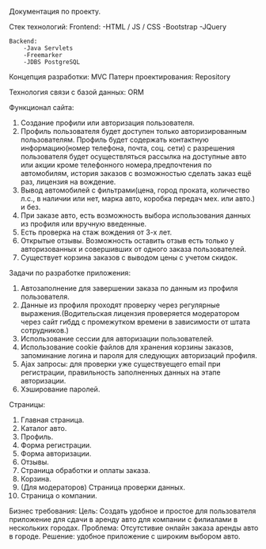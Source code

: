 Документация по проекту.

Стек технологий:
    Frontend:
        -HTML / JS / CSS
        -Bootstrap
        -JQuery

    Backend:
        -Java Servlets
        -Freemarker
        -JDBS PostgreSQL

Концепция разработки: MVC
Патерн проектирования: Repository

Технология связи с базой данных: ORM

Функционал сайта:
1) Создание профили или авторизация пользователя.
2) Профиль пользователя будет доступен только авторизированным пользователям.
Профиль будет содержать контактную информацию(номер телефона, почта, соц. сети)
с разрешения пользователя будет осуществляться рассылка на доступные авто или акции
кроме телефонного номера,предпочтения по автомобилям, история заказов с возможностью
сделать заказ ещё раз, лицензия на вождение.
3) Вывод автомобилей с фильтрами(цена, город проката, количество л.с., в наличии или
нет, марка авто, коробка передач мех. или авто.) и без.
4) При заказе авто, есть возможность выбора использования данных из профиля или
вручную введенные.
5) Есть проверка на стаж вождения от 3-х лет.
6) Открытые отзывы. Возможность оставить отзыв есть только у авторизованных и совершивших
от одного заказа пользователей.
7) Существует корзина заказов с выводом цены с учетом скидок.

Задачи по разработке приложения:
1) Автозаполнение для завершении заказа по данным из профиля пользователя.
2) Данные из профиля проходят проверку через регулярные выражения.(Водительская лицензия
проверяется модератором через сайт гибдд с промежутком времени в зависимости от штата
сотрудников.)
4) Использование сессии для авторизации пользователей.
5) Использование cookie файлов для хранения корзины заказов, запоминание логина и пароля
для следующих авторизаций профиля.
6) Ajax запросы: для проверки уже существуещего email при регистрации, правильность
заполненных данных на этапе авторизации.
7) Хэширование паролей.

Страницы:
1) Главная страница.
2) Каталог авто.
3) Профиль.
4) Форма регистрации.
5) Форма авторизации.
6) Отзывы.
7) Страница обработки и оплаты заказа.
8) Корзина.
9) (Для модераторов) Страница проверки данных.
10) Страница о компании.

Бизнес требования:
Цель: Создать удобное и простое для пользователя приложение для сдачи в аренду авто
для компании с филиалами в нескольких городах.
Проблема: Отсутстивие онлайн заказа аренды авто в городе.
Решение: удобное приложение с широким выбором авто.
